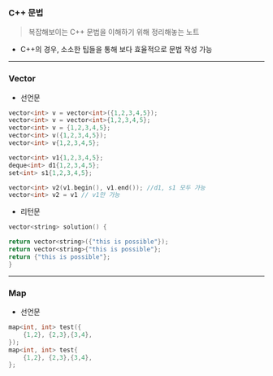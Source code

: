 ### C++ 문법
> 복잡해보이는 C++ 문법을 이해하기 위해 정리해놓는 노트

* C++의 경우, 소소한 팁들을 통해 보다 효율적으로 문법 작성 가능

<hr>

### Vector 

* 선언문

```C++
vector<int> v = vector<int>({1,2,3,4,5});
vector<int> v = vector<int>{1,2,3,4,5};
vector<int> v = {1,2,3,4,5};
vector<int> v({1,2,3,4,5});
vector<int> v{1,2,3,4,5};
```
```C++
vector<int> v1{1,2,3,4,5}; 
deque<int> d1{1,2,3,4,5};
set<int> s1{1,2,3,4,5};

vector<int> v2(v1.begin(), v1.end()); //d1, s1 모두 가능
vector<int> v2 = v1 // v1만 가능
```

* 리턴문
```C++
vector<string> solution() {

return vector<string>({"this is possible"});
return vector<string>{"this is possible"};
return {"this is possible"};
}
```

<hr>

### Map

* 선언문

```C++
map<int, int> test({
    {1,2}, {2,3},{3,4},
});
map<int, int> test{
    {1,2}, {2,3},{3,4},
};
```
